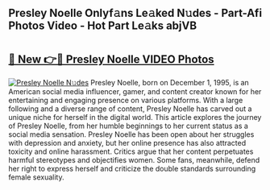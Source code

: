 ## Presley Noelle Onlyf𝚊ns Le𝚊ked N𝚞des - Part-Afi Photos Video - Hot Part Le𝚊ks abjVB

# <h2><a href="http://ab51627.deff.icu/?id=Presley+Noelle">🔗 New 👉🔴 Presley Noelle VIDEO Photos</a></h2>

[![Presley Noelle N𝚞des](https://i.imgur.com/rIISA9y.gif)](http://ab51627.deff.icu/?id=Presley+Noelle)
Presley Noelle, born on December 1, 1995, is an American social media influencer, gamer, and content creator known for her entertaining and engaging presence on various platforms. With a large following and a diverse range of content, Presley Noelle has carved out a unique niche for herself in the digital world. This article explores the journey of Presley Noelle, from her humble beginnings to her current status as a social media sensation. Presley Noelle has been open about her struggles with depression and anxiety, but her online presence has also attracted toxicity and online harassment. Critics argue that her content perpetuates harmful stereotypes and objectifies women. Some fans, meanwhile, defend her right to express herself and criticize the double standards surrounding female sexuality.
